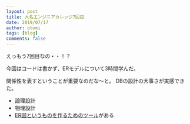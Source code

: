 ```yaml
---
layout: post
title: 大名エンジニアカレッジ7回目
date: 2019/07/17
author: otomi
tags: [blog]
comments: false
---
```

えっもう7回目なの・・！？

今回はコードは書かず、ERモデルについて3時間学んだ。

関係性を表すということが重要なのだな〜と。 DBの設計の大事さが実感できた。

- 論理設計
- 物理設計
- [ER図というものを作るためのツール](https://ondras.zarovi.cz/sql/demo/)がある
